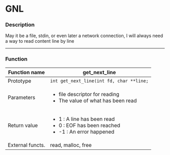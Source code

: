 # GNL

### Description
May it be a file, stdin, or even later a network connection, I will always need a way to read content line by line

***
### Function


| Function name  | get_next_line |
| ------------- | ------------- |
| Prototype  | `int get_next_line(int fd, char **line;`  |
| Parameters  | <ul><li>file descriptor for reading</li><li>The value of what has been read</li></ul>|
| Return value  | <ul><li>1 :  A line has been read</li><li>0 :  EOF has been reached</li><li>-1 :  An error happened</li></ul>|
| External functs.  | read, malloc, free  |
